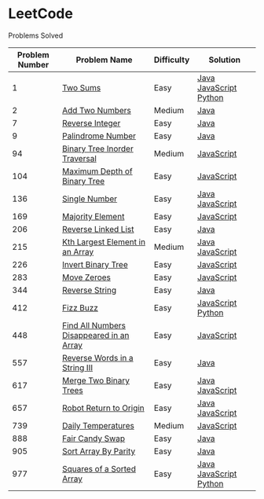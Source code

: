 # LeetCode

Problems Solved

|Problem Number  | Problem Name | Difficulty |Solution |
|----------------|--------------|------------|---------|
|1|[Two Sums](https://leetcode.com/problems/two-sum/)| Easy |[Java](https://github.com/onetrieuhero/LeetCode/blob/master/TwoSums/Solution.java) [JavaScript](https://github.com/onetrieuhero/LeetCode/blob/master/TwoSums/Solution.js) [Python](https://github.com/onetrieuhero/LeetCode/blob/master/TwoSums/Solution.py)|
|2|[Add Two Numbers](https://leetcode.com/problems/add-two-numbers/)|Medium|[Java](https://github.com/onetrieuhero/LeetCode/blob/master/AddTwoNumbers/Solution.java)|
|7|[Reverse Integer](https://leetcode.com/problems/reverse-integer/)|Easy|[Java](https://github.com/onetrieuhero/LeetCode/blob/master/ReverseInteger/Solution.java)
|9|[Palindrome Number](https://leetcode.com/problems/palindrome-number/)|Easy|[Java](https://github.com/onetrieuhero/LeetCode/blob/master/ReverseInteger/Solution.java)
|94|[Binary Tree Inorder Traversal](https://leetcode.com/problems/binary-tree-inorder-traversal/)|Medium|[JavaScript](https://github.com/onetrieuhero/LeetCode/blob/master/BinaryTreeInorderTraversal/Solution.js)
|104|[Maximum Depth of Binary Tree](https://leetcode.com/problems/maximum-depth-of-binary-tree/)|Easy|[JavaScript](https://github.com/onetrieuhero/LeetCode/blob/master/MaxDepthOfBinaryTree/Solution.js)
|136|[Single Number](https://leetcode.com/problems/single-number/)|Easy|[Java](https://github.com/onetrieuhero/LeetCode/blob/master/SingleNumber/Solution.java) [JavaScript](https://github.com/onetrieuhero/LeetCode/blob/master/SingleNumber/Solution.js)
|169|[Majority Element](https://leetcode.com/problems/majority-element/)|Easy|[JavaScript](https://github.com/onetrieuhero/LeetCode/blob/master/MajorityElement/Solution_HashMap.js)
|206|[Reverse Linked List](https://leetcode.com/problems/reverse-linked-list/)|Easy|[Java](https://github.com/onetrieuhero/LeetCode/blob/master/ReverseLinkedList/Solution.java)
|215|[Kth Largest Element in an Array](https://leetcode.com/problems/kth-largest-element-in-an-array/)|Medium|[Java](https://github.com/onetrieuhero/LeetCode/blob/master/Kth%20Largest%20Element/Solution.java) [JavaScript](https://github.com/onetrieuhero/LeetCode/blob/master/Kth%20Largest%20Element/Solution.js)
|226|[Invert Binary Tree](https://leetcode.com/problems/invert-binary-tree/)|Easy|[JavaScript](https://github.com/onetrieuhero/LeetCode/blob/master/InvertBinaryTree/Solution.js)
|283|[Move Zeroes](https://leetcode.com/problems/move-zeroes/)|Easy|[JavaScript](https://github.com/onetrieuhero/LeetCode/blob/master/MoveZeroes/Solution.js)
|344|[Reverse String](https://leetcode.com/problems/reverse-string/)|Easy|[Java](https://github.com/onetrieuhero/LeetCode/blob/master/ReverseString/Solution.java)
|412|[Fizz Buzz](https://leetcode.com/problems/fizz-buzz/)|Easy|[JavaScript](https://github.com/onetrieuhero/LeetCode/blob/master/FizzBuzz/Solution.js) [Python](https://github.com/onetrieuhero/LeetCode/blob/master/FizzBuzz/Solution.py)
|448|[Find All Numbers Disappeared in an Array](https://leetcode.com/problems/find-all-numbers-disappeared-in-an-array/)|Easy|[JavaScript](https://github.com/onetrieuhero/LeetCode/blob/master/FindAllNumbersDisappearedInArray/Solution.js)
|557|[Reverse Words in a String III](https://leetcode.com/problems/reverse-words-in-a-string-iii/)|Easy|[Java](https://github.com/onetrieuhero/LeetCode/blob/master/ReverseStringIII/Solution.java)
|617|[Merge Two Binary Trees](https://leetcode.com/problems/merge-two-binary-trees/)|Easy|[Java](https://github.com/onetrieuhero/LeetCode/blob/master/MergeTwoBinaryTrees/Solution.java) [JavaScript](https://github.com/onetrieuhero/LeetCode/blob/master/MergeTwoBinaryTrees/Solution.js)
|657|[Robot Return to Origin](https://leetcode.com/problems/robot-return-to-origin/)|Easy|[Java](https://github.com/onetrieuhero/LeetCode/blob/master/RobotReturnToOrigin/Solution.java) [JavaScript](https://github.com/onetrieuhero/LeetCode/blob/master/RobotReturnToOrigin/Solution.js)
|739|[Daily Temperatures](https://leetcode.com/problems/daily-temperatures/)|Medium|[JavaScript](https://github.com/onetrieuhero/LeetCode/blob/master/DailyTemperature/Solution.js)
|888|[Fair Candy Swap](https://leetcode.com/problems/fair-candy-swap/)|Easy|[Java](https://github.com/onetrieuhero/LeetCode/blob/master/FairCandySwap/Solution.java)
|905|[Sort Array By Parity](https://leetcode.com/problems/sort-array-by-parity/)|Easy|[Java](https://github.com/onetrieuhero/LeetCode/blob/master/SortArrayByParity/Solution.java)
|977|[Squares of a Sorted Array](https://leetcode.com/problems/squares-of-a-sorted-array/)|Easy|[Java](https://github.com/onetrieuhero/LeetCode/blob/master/SquaresOfSortedArray/Solution.java) [JavaScript](https://github.com/onetrieuhero/LeetCode/blob/master/SquaresOfSortedArray/Solution.js) [Python](https://github.com/onetrieuhero/LeetCode/blob/master/SquaresOfSortedArray/Solution.py)
